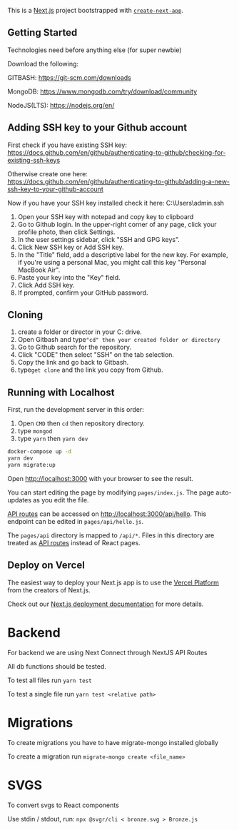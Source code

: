 This is a [Next.js](https://nextjs.org/) project bootstrapped with [`create-next-app`](https://github.com/vercel/next.js/tree/canary/packages/create-next-app).

## Getting Started

Technologies need before anything else (for super newbie)

Download the following:

GITBASH: https://git-scm.com/downloads

MongoDB: https://www.mongodb.com/try/download/community

NodeJS(LTS): https://nodejs.org/en/

## Adding SSH key to your Github account

First check if you have existing SSH key: https://docs.github.com/en/github/authenticating-to-github/checking-for-existing-ssh-keys

Otherwise create one here: https://docs.github.com/en/github/authenticating-to-github/adding-a-new-ssh-key-to-your-github-account

Now if you have your SSH key installed check it here: C:\Users\admin\.ssh

1. Open your SSH key with notepad and copy key to clipboard
2. Go to Github login. In the upper-right corner of any page, click your profile photo, then click Settings.
3. In the user settings sidebar, click "SSH and GPG keys".
4. Click New SSH key or Add SSH key.
5. In the "Title" field, add a descriptive label for the new key. For example, if you're using a personal Mac, you might call this key "Personal MacBook Air".
6. Paste your key into the "Key" field.
7. Click Add SSH key.
8. If prompted, confirm your GitHub password.

## Cloning

1. create a folder or director in your C: drive.
2. Open Gitbash and type`"cd" then your created folder or directory`
3. Go to Github search for the repository.
4. Click "CODE" then select "SSH" on the tab selection.
5. Copy the link and go back to Gitbash.
6. type`get clone` and the link you copy from Github.

## Running with Localhost

First, run the development server in this order:

1. Open `CMD` then `cd` then repository directory.
2. type `mongod`
3. type `yarn` then `yarn dev`

```bash
docker-compose up -d
yarn dev
yarn migrate:up
```

Open [http://localhost:3000](http://localhost:3000) with your browser to see the result.

You can start editing the page by modifying `pages/index.js`. The page auto-updates as you edit the file.

[API routes](https://nextjs.org/docs/api-routes/introduction) can be accessed on [http://localhost:3000/api/hello](http://localhost:3000/api/hello). This endpoint can be edited in `pages/api/hello.js`.

The `pages/api` directory is mapped to `/api/*`. Files in this directory are treated as [API routes](https://nextjs.org/docs/api-routes/introduction) instead of React pages.

## Deploy on Vercel

The easiest way to deploy your Next.js app is to use the [Vercel Platform](https://vercel.com/new?utm_medium=default-template&filter=next.js&utm_source=create-next-app&utm_campaign=create-next-app-readme) from the creators of Next.js.

Check out our [Next.js deployment documentation](https://nextjs.org/docs/deployment) for more details.

# Backend

For backend we are using Next Connect through NextJS API Routes

All db functions should be tested.

To test all files run `yarn test`

To test a single file run `yarn test <relative path>`

# Migrations

To create migrations you have to have migrate-mongo installed globally

To create a migration run `migrate-mongo create <file_name>`

# SVGS

To convert svgs to React components

Use stdin / stdout, run:
`npx @svgr/cli < bronze.svg > Bronze.js`

